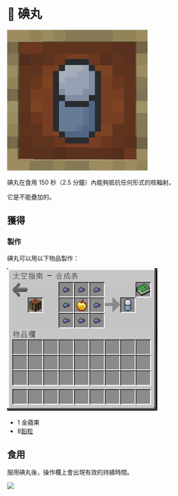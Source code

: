 # 🥗 碘丸

![](<../.gitbook/assets/image (223).png>)

碘丸在食用 150 秒（2.5 分鐘）內能夠抵抗任何形式的核輻射。

它是不能疊加的。

## 獲得

### 製作

碘丸可以用以下物品製作：

![](<../.gitbook/assets/image (240).png>)

* 1 金蘋果
* 8[鉛粒](Lead-Nugget.md)

## 食用

服用碘丸後，操作欄上會出現有效的持續時間。

![](https://camo.githubusercontent.com/76ee05b01b9aa0a10dcd4ce94bd908b1f97d9d85b4ef43a3a91c3821493e9726/68747470733a2f2f692e696d6775722e636f6d2f3458705a6954432e706e67)
